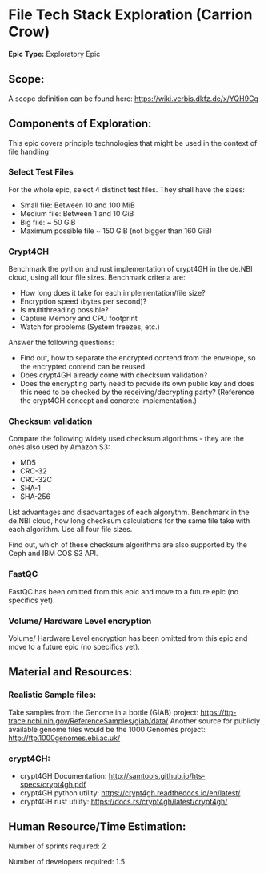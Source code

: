 # File Tech Stack Exploration (Carrion Crow)
**Epic Type:** Exploratory Epic

## Scope:
A scope definition can be found here: https://wiki.verbis.dkfz.de/x/YQH9Cg

## Components of Exploration:
This epic covers principle technologies that might be used in the context of file handling


### Select Test Files

For the whole epic, select 4 distinct test files. They shall have the sizes:

- Small file: Between 10 and 100 MiB
- Medium file: Between 1 and 10 GiB
- Big file: ~ 50 GiB
- Maximum possible file ~ 150 GiB (not bigger than 160 GiB)

### Crypt4GH

Benchmark the python and rust implementation of crypt4GH in the de.NBI cloud, using all four file sizes. Benchmark criteria are:

- How long does it take for each implementation/file size?
- Encryption speed (bytes per second)?
- Is multithreading possible?
- Capture Memory and CPU footprint
- Watch for problems (System freezes, etc.)

Answer the following questions:

- Find out, how to separate the encrypted contend from the envelope, so the encrypted contend can be reused.
- Does crypt4GH already come with checksum validation?
- Does the encrypting party need to provide its own public key and does this need to be checked by the receiving/decrypting party? (Reference the crypt4GH concept and concrete implementation.)


### Checksum validation

Compare the following widely used checksum algorithms - they are the ones also used by Amazon S3:

- MD5
- CRC-32
- CRC-32C
- SHA-1
- SHA-256

List advantages and disadvantages of each algorythm. Benchmark in the de.NBI cloud, how long checksum calculations for the same file take with each algorithm. Use all four file sizes.

Find out, which of these checksum algorithms are also supported by the Ceph and IBM COS S3 API.

### FastQC

FastQC has been omitted from this epic and move to a future epic (no specifics yet).

### Volume/ Hardware Level encryption

Volume/ Hardware Level encryption has been omitted from this epic and move to a future epic (no specifics yet).

## Material and Resources:

### Realistic Sample files:
Take samples from the Genome in a bottle (GIAB) project: https://ftp-trace.ncbi.nih.gov/ReferenceSamples/giab/data/
Another source for publicly available genome files would be the 1000 Genomes project: http://ftp.1000genomes.ebi.ac.uk/

### crypt4GH:
- crypt4GH Documentation: http://samtools.github.io/hts-specs/crypt4gh.pdf
- crypt4GH python utility: https://crypt4gh.readthedocs.io/en/latest/
- crypt4GH rust utility: https://docs.rs/crypt4gh/latest/crypt4gh/


## Human Resource/Time Estimation:

Number of sprints required: 2

Number of developers required: 1.5
